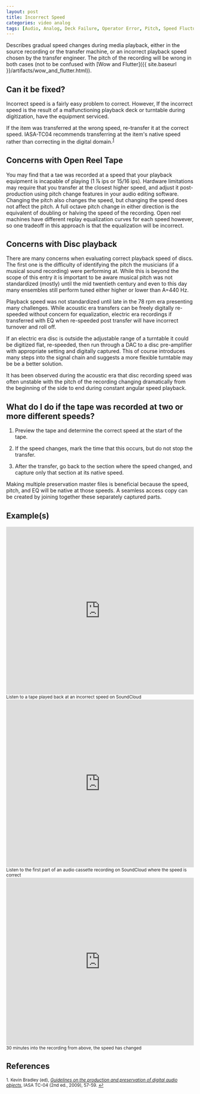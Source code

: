 ```yaml
---
layout: post
title: Incorrect Speed
categories: video analog
tags: [Audio, Analog, Deck Failure, Operator Error, Pitch, Speed Fluctuation]
---
```



Describes gradual speed changes during media playback, either in the source recording or the transfer machine, or an incorrect playback speed chosen by the transfer engineer. The pitch of the recording will be wrong in both cases (not to be confused with [Wow and Flutter]({{ site.baseurl }}/artifacts/wow_and_flutter.html)).

## Can it be fixed?

Incorrect speed is a fairly easy problem to correct. However, If the incorrect speed is the result of a malfunctioning playback deck or turntable during digitization, have the equipment serviced.

If the item was transferred at the wrong speed, re-transfer it at the correct speed. IASA-TC04 recommends transferring at the item's native speed rather than correcting in the digital domain.<sup><a href="#fn1" id="ref1">1</a></sup>  

## Concerns with Open Reel Tape

You may find that a tae was recorded at a speed that your playback equipment is incapable of playing (1 ⅞ ips or 15/16 ips). Hardware limitations may require that you transfer at the closest higher speed, and adjust it post-production using pitch change features in your audio editing software. Changing the pitch also changes the speed, but changing the speed does not affect the pitch. A full octave pitch change in either direction is the equivalent of doubling or halving the speed of the recording. Open reel machines have different replay equalization curves for each speed however, so one tradeoff in this approach is that the equalization will be incorrect.

## Concerns with Disc playback

There are many concerns when evaluating correct playback speed of discs. The first one is the difficulty of identifying the pitch the musicians (if a musical sound recording) were performing at. While this is beyond the scope of this entry it is important to be aware musical pitch was not standardized (mostly) until the mid twentieth century and even to this day many ensembles still perform tuned either higher or lower than A=440 Hz.

Playback speed was not standardized until late in the 78 rpm era presenting many challenges. While acoustic era transfers can be freely digitally re-speeded without concern for equalization, electric era recordings if transferred with EQ when re-speeded post transfer will have incorrect turnover and roll off.

If an electric era disc is outside the adjustable range of a turntable it could be digitized flat, re-speeded, then run through a DAC to a disc pre-amplifier with appropriate setting and digitally captured. This of course introduces many steps into the signal chain and suggests a more flexible turntable may be be a better solution.

It has been observed during the acoustic era that disc recording speed was often unstable with the pitch of the recording changing dramatically from the beginning of the side to end during constant angular speed playback.

## What do I do if the tape was recorded at two or more different speeds?

1) Preview the tape and determine the correct speed at the start of the tape.

2) If the speed changes, mark the time that this occurs, but do not stop the transfer.

3) After the transfer, go back to the section where the speed changed, and capture only that section at its native speed.

Making multiple preservation master files is beneficial because the speed, pitch, and EQ will be native at those speeds. A seamless access copy can be created by joining together these separately captured parts.

## Example(s)

<iframe width="100%" height="450" scrolling="no" frameborder="no" src="https://w.soundcloud.com/player/?url=https%3A//api.soundcloud.com/tracks/96922579&amp;auto_play=false&amp;hide_related=false&amp;show_comments=true&amp;show_user=true&amp;show_reposts=false&amp;visual=true"></iframe><sub>Listen to a tape played back at an incorrect speed on SoundCloud</sub>

<iframe width="100%" height="450" scrolling="no" frameborder="no" src="https://w.soundcloud.com/player/?url=https%3A//api.soundcloud.com/tracks/96922861&amp;auto_play=false&amp;hide_related=false&amp;show_comments=true&amp;show_user=true&amp;show_reposts=false&amp;visual=true"></iframe><sub>Listen to the first part of an audio cassette recording on SoundCloud where the speed is correct</sub>

<iframe width="100%" height="450" scrolling="no" frameborder="no" src="https://w.soundcloud.com/player/?url=https%3A//api.soundcloud.com/tracks/96923125&amp;auto_play=false&amp;hide_related=false&amp;show_comments=true&amp;show_user=true&amp;show_reposts=false&amp;visual=true"></iframe><sub>30 minutes into the recording from above, the speed has changed</sub>

## References

<sup id="fn1">1. Kevin Bradley (ed), [_Guidelines on the production and preservation of digital audio objects_](http://www.iasa-web.org/tc04/audio-preservation), IASA TC-04 (2nd ed., 2009), 57-59. <a href="#ref1" title="Jump back to footnote 1 in the text.">↩</a></sup>    
